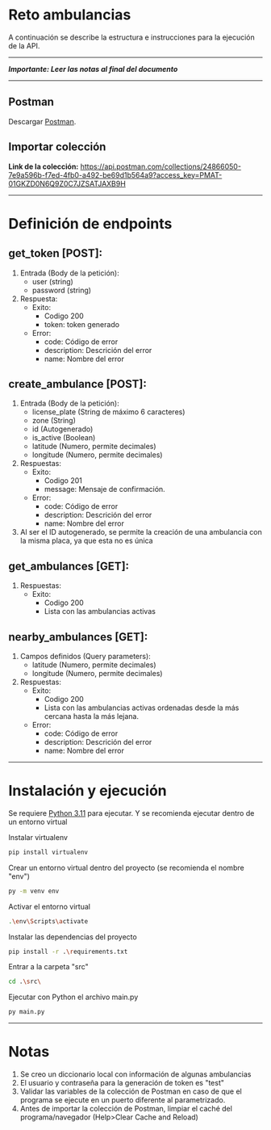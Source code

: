 # Reto ambulancias

A continuación se describe la estructura e instrucciones para la ejecución de la API.

---
***Importante: Leer las notas al final del documento***

---

## Postman
Descargar [Postman](https://www.postman.com/downloads/). 

## Importar colección 
**Link de la colección:** https://api.postman.com/collections/24866050-7e9a596b-f7ed-4fb0-a492-be69d1b564a9?access_key=PMAT-01GKZD0N6Q9Z0C7JZSATJAXB9H

---
# Definición de endpoints

## get_token [POST]:

1. Entrada (Body de la petición):
    - user (string)
    - password (string)
2. Respuesta:
    - Exito:
        - Codigo 200
        - token: token generado
    - Error:
        -  code: Código de error
        -  description: Descrición del error
        -  name: Nombre del error

## create_ambulance [POST]:

1. Entrada (Body de la petición):
    - license_plate (String de máximo 6 caracteres)
    - zone (String)
    - id (Autogenerado)
    - is_active (Boolean)
    - latitude (Numero, permite decimales)
    - longitude (Numero, permite decimales)
2. Respuestas:
    - Exito: 
        - Codigo 201
        - message: Mensaje de confirmación.
    - Error:
        -  code: Código de error
        -  description: Descrición del error
        -  name: Nombre del error
3. Al ser el ID autogenerado, se permite la creación de una ambulancia con la misma placa, ya que esta no es única

## get_ambulances [GET]:
1. Respuestas:
    - Exito:
        - Codigo 200
        - Lista con las ambulancias activas

## nearby_ambulances [GET]:
1. Campos definidos (Query parameters):
    - latitude (Numero, permite decimales)
    - longitude (Numero, permite decimales)
2. Respuestas:
    - Exito: 
        - Codigo 200
        - Lista con las ambulancias activas ordenadas desde la más cercana hasta la más lejana.
    - Error:
        -  code: Código de error
        -  description: Descrición del error
        -  name: Nombre del error

---
# Instalación y ejecución

Se requiere [Python 3.11](https://www.python.org) para ejecutar.
Y se recomienda ejecutar dentro de un entorno virtual

Instalar virtualenv

```sh
pip install virtualenv
```

Crear un entorno virtual dentro del proyecto (se recomienda el nombre "env")

```sh
py -m venv env
```

Activar el entorno virtual

```sh
.\env\Scripts\activate
```

Instalar las dependencias del proyecto

```sh
pip install -r .\requirements.txt
```

Entrar a la carpeta "src"

```sh
cd .\src\ 
```

Ejecutar con Python el archivo main.py

```sh
py main.py
```
---
# Notas

1. Se creo un diccionario local con información de algunas ambulancias
2. El usuario y contraseña para la generación de token es "test"
3. Validar las variables de la colección de Postman en caso de que el programa se ejecute en un puerto diferente al parametrizado.
4. Antes de importar la colección de Postman, limpiar el caché del programa/navegador (Help>Clear Cache and Reload)
